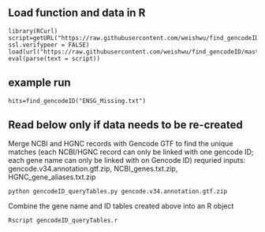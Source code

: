 ## Load function and data in R
```
library(RCurl)
script=getURL("https://raw.githubusercontent.com/weishwu/find_gencodeID/master/find_gencodeID.r", ssl.verifypeer = FALSE)
load(url("https://raw.githubusercontent.com/weishwu/find_gencodeID/master/queryTabs.RData"))
eval(parse(text = script))
```

## example run
```
hits=find_gencodeID("ENSG_Missing.txt")
```

## Read below only if data needs to be re-created
Merge NCBI and HGNC records with Gencode GTF to find the unique matches (each NCBI/HGNC record can only be linked with one gencode ID; each gene name can only be linked with on Gencode ID)
requried inputs: gencode.v34.annotation.gtf.zip, NCBI_genes.txt.zip, HGNC_gene_aliases.txt.zip
```
python gencodeID_queryTables.py gencode.v34.annotation.gtf.zip
```
Combine the gene name and ID tables created above into an R object
```
Rscript gencodeID_queryTables.r
```



